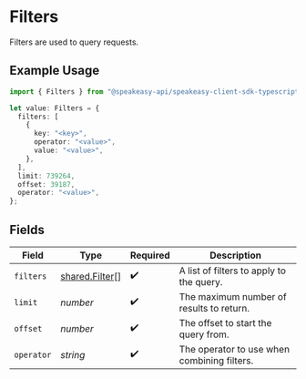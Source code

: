 # Filters

Filters are used to query requests.

## Example Usage

```typescript
import { Filters } from "@speakeasy-api/speakeasy-client-sdk-typescript/sdk/models/shared";

let value: Filters = {
  filters: [
    {
      key: "<key>",
      operator: "<value>",
      value: "<value>",
    },
  ],
  limit: 739264,
  offset: 39187,
  operator: "<value>",
};
```

## Fields

| Field                                                   | Type                                                    | Required                                                | Description                                             |
| ------------------------------------------------------- | ------------------------------------------------------- | ------------------------------------------------------- | ------------------------------------------------------- |
| `filters`                                               | [shared.Filter](../../../sdk/models/shared/filter.md)[] | :heavy_check_mark:                                      | A list of filters to apply to the query.                |
| `limit`                                                 | *number*                                                | :heavy_check_mark:                                      | The maximum number of results to return.                |
| `offset`                                                | *number*                                                | :heavy_check_mark:                                      | The offset to start the query from.                     |
| `operator`                                              | *string*                                                | :heavy_check_mark:                                      | The operator to use when combining filters.             |